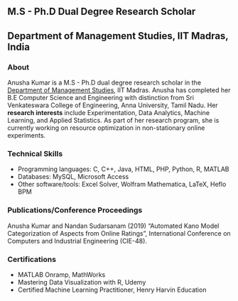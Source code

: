 ## M.S - Ph.D Dual Degree Research Scholar
## Department of Management Studies, IIT Madras, India

### About
Anusha Kumar is a M.S - Ph.D dual degree research scholar in the [Department of Management Studies](https://doms.iitm.ac.in/), IIT Madras. Anusha has completed her B.E Computer Science and Engineering with distinction from Sri Venkateswara College of Engineering, Anna University, Tamil Nadu. Her **research interests** include Experimentation, Data Analytics, Machine Learning, and Applied Statistics. As part of her research program, she is currently working on resource optimization in non-stationary online experiments.

### Technical Skills
- Programming languages: C, C++, Java, HTML, PHP, Python, R, MATLAB
- Databases: MySQL, Microsoft Access
- Other software/tools: Excel Solver, Wolfram Mathematica, LaTeX, Heflo BPM

### Publications/Conference Proceedings
Anusha Kumar and Nandan Sudarsanam (2019) “Automated Kano Model Categorization of Aspects from Online Ratings”, International Conference on Computers and Industrial Engineering (CIE-48).

<!--
### Presentations
- Poster presentation on “Quantifying the maximum possible improvement in 2^k experiments”, _Tenth RBCDSAI Workshop on Recent Progress in Data Science and AI_, May 2021.
- Presentation on “ML Techniques to Predict Over-indebtedness”, _Third RBCDSAI Industry Conclave in collaboration with DART Lab on Financial Analytics_, March 2021.
- Presentation on “Sequential Modelling Framework for Household Over-indebtedness Detection”, _Seventh RBCDSAI Workshop on Recent Progress in Data Science and AI_, July 2020.
-->

### Certifications
- MATLAB Onramp, MathWorks
- Mastering Data Visualization with R, Udemy
- Certified Machine Learning Practitioner, Henry Harvin Education
